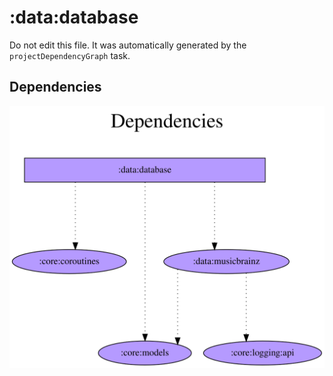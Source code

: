 # :data:database

Do not edit this file.
It was automatically generated by the `projectDependencyGraph` task.

## Dependencies
![](assets/module_dependency_graph.svg)
